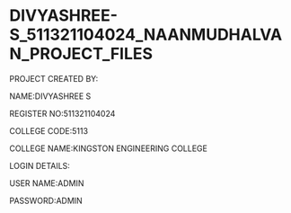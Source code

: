 # DIVYASHREE-S_511321104024_NAANMUDHALVAN_PROJECT_FILES

PROJECT CREATED BY:

NAME:DIVYASHREE S

REGISTER NO:511321104024

COLLEGE CODE:5113

COLLEGE NAME:KINGSTON ENGINEERING COLLEGE

LOGIN DETAILS:

USER NAME:ADMIN

PASSWORD:ADMIN

